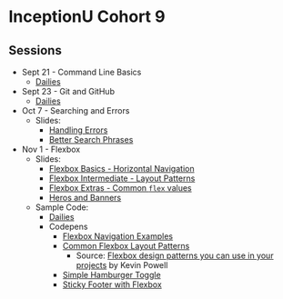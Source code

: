 # InceptionU Cohort 9
## Sessions
- Sept 21 - Command Line Basics
    - [Dailies](https://github.com/acidtone/dailies-c9/tree/main/2022-09-21-command-line/follow-the-white-rabbit)
- Sept 23 - Git and GitHub
    - [Dailies](https://github.com/acidtone/dailies-c9/tree/main/2022-09-23-git-and-github)
- Oct 7 - Searching and Errors
    - Slides:
        - [Handling Errors](slides/js/js-errors.html)
        - [Better Search Phrases](slides/misc/better-search-phrases.html)
- Nov 1 - Flexbox
    - Slides:
        - [Flexbox Basics - Horizontal Navigation](slides/html-css/flexbox-basics.html)
        - [Flexbox Intermediate - Layout Patterns](slides/html-css/flexbox-intermediate.html)
        - [Flexbox Extras - Common `flex` values](slides/html-css/flexbox-extras.html)
        - [Heros and Banners](slides/html-css/heros-banners.html)
    - Sample Code:
        - [Dailies](https://github.com/acidtone/dailies-c9/tree/main/2022-11-01-flexbox)
        - Codepens
            - [Flexbox Navigation Examples](https://codepen.io/acidtone/pen/bGMaLNo)
            - [Common Flexbox Layout Patterns](https://codepen.io/acidtone/pen/JjvpOKR)
                - Source: [Flexbox design patterns you can use in your projects](https://www.youtube.com/watch?v=vQAvjof1oe4) by Kevin Powell
            - [Simple Hamburger Toggle](https://codepen.io/browsertherapy/pen/gOzvLzR)
            - [Sticky Footer with Flexbox](https://codepen.io/browsertherapy/pen/XWqZpLR)